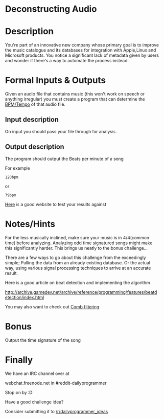 # Deconstructing Audio
<div class="md"><h1>Description</h1>
<p>You're part of an innovative new company whose primary goal is to improve the music catalogue and its databases for integration with Apple,Linux and Microsoft products. You notice a significant lack of metadata given by users and wonder if there's a way to automate the process instead.</p>
<h1>Formal Inputs &amp; Outputs</h1>
<p>Given an audio file that contains music (this won't work on speech or anything irregular) you must create a program that can determine the <a href="http://en.wikipedia.org/wiki/Tempo">BPM/Tempo</a> of that audio file.</p>
<h2>Input description</h2>
<p>On input you should pass your file through for analysis.</p>
<h2>Output description</h2>
<p>The program should output the Beats per minute of a song</p>
<p>For example</p>
<pre><code>120bpm
</code></pre>
<p>or</p>
<pre><code>79bpm
</code></pre>
<p><a href="http://songbpm.com/">Here</a> is a good website to test your results against</p>
<h1>Notes/Hints</h1>
<p>For the less musically inclined, make sure your music is in 4/4(common time) before analyzing. Analyzing odd time signatured songs might make this significantly harder. This brings us neatly to the bonus challenge...</p>
<p>There are a few ways to go about this challenge from the exceedingly simple; Pulling the data from an already existing database. Or the actual way, using various signal processing techniques to arrive at an accurate result.</p>
<p>Here is a good article on beat detection and implementing the algorithm</p>
<p><a href="http://archive.gamedev.net/archive/reference/programming/features/beatdetection/index.html">http://archive.gamedev.net/archive/reference/programming/features/beatdetection/index.html</a></p>
<p>You may also want to check out <a href="http://en.wikipedia.org/wiki/Comb_filter">Comb filtering</a></p>
<h1>Bonus</h1>
<p>Output the time signature of the song</p>
<h1>Finally</h1>
<p>We have an IRC channel over at</p>
<p>webchat.freenode.net in #reddit-dailyprogrammer</p>
<p>Stop on by :D</p>
<p>Have a good challenge idea?</p>
<p>Consider submitting it to <a href="/r/dailyprogrammer_ideas">/r/dailyprogrammer_ideas</a></p>
</div>
